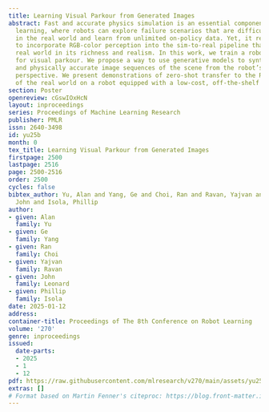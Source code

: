 ```yaml
---
title: Learning Visual Parkour from Generated Images
abstract: Fast and accurate physics simulation is an essential component of robot
  learning, where robots can explore failure scenarios that are difficult to produce
  in the real world and learn from unlimited on-policy data. Yet, it remains challenging
  to incorporate RGB-color perception into the sim-to-real pipeline that matches the
  real world in its richness and realism. In this work, we train a robot dog in simulation
  for visual parkour. We propose a way to use generative models to synthesize diverse
  and physically accurate image sequences of the scene from the robot’s ego-centric
  perspective. We present demonstrations of zero-shot transfer to the RGB-only observations
  of the real world on a robot equipped with a low-cost, off-the-shelf color camera.
section: Poster
openreview: cGswIOxHcN
layout: inproceedings
series: Proceedings of Machine Learning Research
publisher: PMLR
issn: 2640-3498
id: yu25b
month: 0
tex_title: Learning Visual Parkour from Generated Images
firstpage: 2500
lastpage: 2516
page: 2500-2516
order: 2500
cycles: false
bibtex_author: Yu, Alan and Yang, Ge and Choi, Ran and Ravan, Yajvan and Leonard,
  John and Isola, Phillip
author:
- given: Alan
  family: Yu
- given: Ge
  family: Yang
- given: Ran
  family: Choi
- given: Yajvan
  family: Ravan
- given: John
  family: Leonard
- given: Phillip
  family: Isola
date: 2025-01-12
address:
container-title: Proceedings of The 8th Conference on Robot Learning
volume: '270'
genre: inproceedings
issued:
  date-parts:
  - 2025
  - 1
  - 12
pdf: https://raw.githubusercontent.com/mlresearch/v270/main/assets/yu25b/yu25b.pdf
extras: []
# Format based on Martin Fenner's citeproc: https://blog.front-matter.io/posts/citeproc-yaml-for-bibliographies/
---
```

